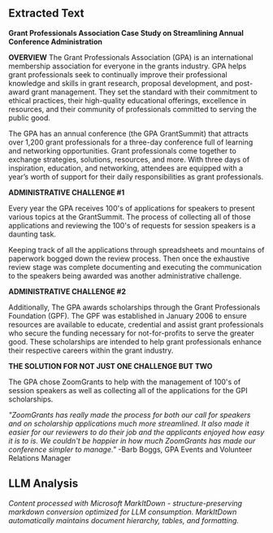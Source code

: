 ## Extracted Text
**Grant Professionals Association
Case Study on Streamlining Annual Conference Administration**

**OVERVIEW**
The Grant Professionals Association (GPA) is an international membership association for everyone in the grants industry. GPA helps grant professionals seek to continually improve their professional knowledge and skills in grant research, proposal development, and post-award grant management. They set the standard with their commitment to ethical practices, their high-quality educational offerings, excellence in resources, and their community of professionals committed to serving the public good.

The GPA has an annual conference (the GPA GrantSummit) that attracts over 1,200 grant professionals for a three-day conference full of learning and networking opportunities. Grant professionals come together to exchange strategies, solutions, resources, and more. With three days of inspiration, education, and networking, attendees are equipped with a year’s worth of support for their daily responsibilities as grant professionals.

**ADMINISTRATIVE CHALLENGE #1**

Every year the GPA receives 100's of applications for speakers to present various topics at the GrantSummit. The process of collecting all of those applications and reviewing the 100's of requests for session speakers is a daunting task.

Keeping track of all the applications through spreadsheets and mountains of paperwork bogged down the review process. Then once the exhaustive review stage was complete documenting and executing the communication to the speakers being awarded was another administrative challenge.

**ADMINISTRATIVE CHALLENGE #2**

Additionally, The GPA awards scholarships through the Grant Professionals Foundation (GPF). The GPF was established in January 2006 to ensure resources are available to educate, credential and assist grant professionals who secure the funding necessary for not-for-profits to serve the greater good. These scholarships are intended to help grant professionals enhance their respective careers within the grant industry.

**THE SOLUTION FOR NOT JUST ONE CHALLENGE BUT TWO**

The GPA chose ZoomGrants to help with the management of 100's of session speakers as well as collecting all of the applications for the GPI scholarships.

*"ZoomGrants has really made the process for both our call for speakers and on scholarship applications much more streamlined. It also made it easier for our reviewers to do their job and the applicants enjoyed how easy it is to is. We couldn't be happier in how much ZoomGrants has made our conference simpler to manage."*
-Barb Boggs, GPA Events and Volunteer Relations Manager

## LLM Analysis
*Content processed with Microsoft MarkItDown - structure-preserving markdown conversion optimized for LLM consumption. MarkItDown automatically maintains document hierarchy, tables, and formatting.*
